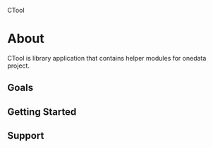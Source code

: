 CTool

About
=====

CTool is library application that contains helper modules for onedata project.

Goals
-----

Getting Started
---------------

Support
-------

